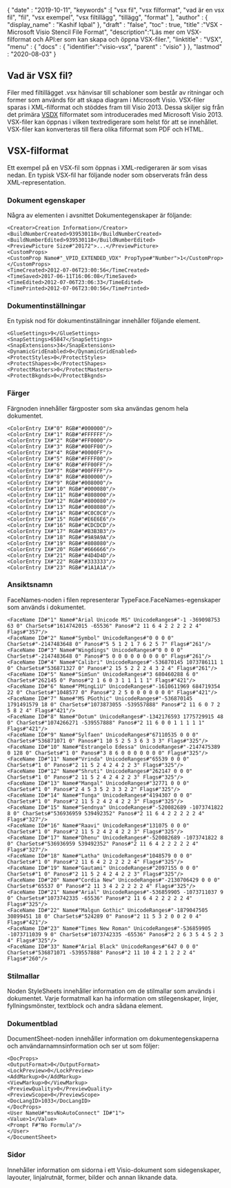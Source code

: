 {
  "date" : "2019-10-11",
  "keywords" :[ "vsx fil", "vsx filformat", "vad är en vsx fil", "fil", "vsx exempel", "vsx filtillägg", "tillägg", "format" ],
  "author" : {
    "display_name" : "Kashif Iqbal"
},
  "draft" : "false",
  "toc" : true,
  "title" :"VSX - Microsoft Visio Stencil File Format",
  "description":"Läs mer om VSX-filformat och API:er som kan skapa och öppna VSX-filer.",
  "linktitle" : "VSX",
  "menu" : {
    "docs" : {
	  "identifier":"visio-vsx",
      "parent" : "visio"
}
},
  "lastmod" : "2020-08-03"
}

## Vad är VSX fil?

Filer med filtillägget .vsx hänvisar till schabloner som består av ritningar och former som används för att skapa diagram i Microsoft Visio. VSX-filer sparas i XML-filformat och stöddes fram till Visio 2013. Dessa skiljer sig från det primära [VSDX](/sv/image/vsdx/) filformatet som introducerades med Microsoft Visio 2013. VSX-filer kan öppnas i vilken textredigerare som helst för att se innehållet. VSX-filer kan konverteras till flera olika filformat som PDF och HTML.

## VSX-filformat ##

Ett exempel på en VSX-fil som öppnas i XML-redigeraren är som visas nedan. En typisk VSX-fil har följande noder som observerats från dess XML-representation.

### Dokument egenskaper ###

Några av elementen i avsnittet Dokumentegenskaper är följande:

```
<Creator>Creation Information</Creator>
<BuildNumberCreated>939530118</BuildNumberCreated>
<BuildNumberEdited>939530118</BuildNumberEdited>
<PreviewPicture Size#"20172">...</PreviewPicture>
<CustomProps>
<CustomProp Name#"_VPID_EXTENDED_VDX" PropType#"Number">1</CustomProp>
</CustomProps>
<TimeCreated>2012-07-06T23:00:56</TimeCreated>
<TimeSaved>2017-06-11T16:06:08</TimeSaved>
<TimeEdited>2012-07-06T23:06:33</TimeEdited>
<TimePrinted>2012-07-06T23:00:56</TimePrinted>
```

### Dokumentinställningar ###

En typisk nod för dokumentinställningar innehåller följande element.

```
<GlueSettings>9</GlueSettings>
<SnapSettings>65847</SnapSettings>
<SnapExtensions>34</SnapExtensions>
<DynamicGridEnabled>0</DynamicGridEnabled>
<ProtectStyles>0</ProtectStyles>
<ProtectShapes>0</ProtectShapes>
<ProtectMasters>0</ProtectMasters>
<ProtectBkgnds>0</ProtectBkgnds>
```

### Färger ###

Färgnoden innehåller färgposter som ska användas genom hela dokumentet.

```
<ColorEntry IX#"0" RGB#"#000000"/>
<ColorEntry IX#"1" RGB#"#FFFFFF"/>
<ColorEntry IX#"2" RGB#"#FF0000"/>
<ColorEntry IX#"3" RGB#"#00FF00"/>
<ColorEntry IX#"4" RGB#"#0000FF"/>
<ColorEntry IX#"5" RGB#"#FFFF00"/>
<ColorEntry IX#"6" RGB#"#FF00FF"/>
<ColorEntry IX#"7" RGB#"#00FFFF"/>
<ColorEntry IX#"8" RGB#"#800000"/>
<ColorEntry IX#"9" RGB#"#008000"/>
<ColorEntry IX#"10" RGB#"#000080"/>
<ColorEntry IX#"11" RGB#"#808000"/>
<ColorEntry IX#"12" RGB#"#800080"/>
<ColorEntry IX#"13" RGB#"#008080"/>
<ColorEntry IX#"14" RGB#"#C0C0C0"/>
<ColorEntry IX#"15" RGB#"#E6E6E6"/>
<ColorEntry IX#"16" RGB#"#CDCDCD"/>
<ColorEntry IX#"17" RGB#"#B3B3B3"/>
<ColorEntry IX#"18" RGB#"#9A9A9A"/>
<ColorEntry IX#"19" RGB#"#808080"/>
<ColorEntry IX#"20" RGB#"#666666"/>
<ColorEntry IX#"21" RGB#"#4D4D4D"/>
<ColorEntry IX#"22" RGB#"#333333"/>
<ColorEntry IX#"23" RGB#"#1A1A1A"/>
```

### Ansiktsnamn ###

FaceNames-noden i filen representerar TypeFace.FaceNames-egenskaper som används i dokumentet.

```
<FaceName ID#"1" Name#"Arial Unicode MS" UnicodeRanges#"-1 -369098753 63 0" CharSets#"1614742015 -65536" Panos#"2 11 6 4 2 2 2 2 2 4" Flags#"357"/>
<FaceName ID#"2" Name#"Symbol" UnicodeRanges#"0 0 0 0" CharSets#"-2147483648 0" Panos#"5 5 1 2 1 7 6 2 5 7" Flags#"261"/>
<FaceName ID#"3" Name#"Wingdings" UnicodeRanges#"0 0 0 0" CharSets#"-2147483648 0" Panos#"5 0 0 0 0 0 0 0 0 0" Flags#"261"/>
<FaceName ID#"4" Name#"Calibri" UnicodeRanges#"-536870145 1073786111 1 0" CharSets#"536871327 0" Panos#"2 15 5 2 2 2 4 3 2 4" Flags#"261"/>
<FaceName ID#"5" Name#"SimSun" UnicodeRanges#"3 680460288 6 0" CharSets#"262145 0" Panos#"2 1 6 0 3 1 1 1 1 1" Flags#"421"/>
<FaceName ID#"6" Name#"PMingLiU" UnicodeRanges#"-1610611969 684719354 22 0" CharSets#"1048577 0" Panos#"2 2 5 0 0 0 0 0 0 0" Flags#"421"/>
<FaceName ID#"7" Name#"MS PGothic" UnicodeRanges#"-536870145 1791491579 18 0" CharSets#"1073873055 -539557888" Panos#"2 11 6 0 7 2 5 8 2 4" Flags#"421"/>
<FaceName ID#"8" Name#"Dotum" UnicodeRanges#"-1342176593 1775729915 48 0" CharSets#"1074266271 -539557888" Panos#"2 11 6 0 0 1 1 1 1 1" Flags#"421"/>
<FaceName ID#"9" Name#"Sylfaen" UnicodeRanges#"67110535 0 0 0" CharSets#"536871071 0" Panos#"1 10 5 2 5 3 6 3 3 3" Flags#"325"/>
<FaceName ID#"10" Name#"Estrangelo Edessa" UnicodeRanges#"-2147475389 0 128 0" CharSets#"1 0" Panos#"3 8 6 0 0 0 0 0 0 0" Flags#"325"/>
<FaceName ID#"11" Name#"Vrinda" UnicodeRanges#"65539 0 0 0" CharSets#"1 0" Panos#"2 11 5 2 4 2 4 2 2 3" Flags#"325"/>
<FaceName ID#"12" Name#"Shruti" UnicodeRanges#"262147 0 0 0" CharSets#"1 0" Panos#"2 11 5 2 4 2 4 2 2 3" Flags#"325"/>
<FaceName ID#"13" Name#"Mangal" UnicodeRanges#"32771 0 0 0" CharSets#"1 0" Panos#"2 4 5 3 5 2 3 3 2 2" Flags#"325"/>
<FaceName ID#"14" Name#"Tunga" UnicodeRanges#"4194307 0 0 0" CharSets#"1 0" Panos#"2 11 5 2 4 2 4 2 2 3" Flags#"325"/>
<FaceName ID#"15" Name#"Sendnya" UnicodeRanges#"-520082689 -1073741822 8 0" CharSets#"536936959 539492352" Panos#"2 11 6 4 2 2 2 2 2 4" Flags#"327"/>
<FaceName ID#"16" Name#"Raavi" UnicodeRanges#"131075 0 0 0" CharSets#"1 0" Panos#"2 11 5 2 4 2 4 2 2 3" Flags#"325"/>
<FaceName ID#"17" Name#"Dhenu" UnicodeRanges#"-520082689 -1073741822 8 0" CharSets#"536936959 539492352" Panos#"2 11 6 4 2 2 2 2 2 4" Flags#"327"/>
<FaceName ID#"18" Name#"Latha" UnicodeRanges#"1048579 0 0 0" CharSets#"1 0" Panos#"2 11 6 4 2 2 2 2 2 4" Flags#"325"/>
<FaceName ID#"19" Name#"Gautami" UnicodeRanges#"2097155 0 0 0" CharSets#"1 0" Panos#"2 11 5 2 4 2 4 2 2 3" Flags#"325"/>
<FaceName ID#"20" Name#"Cordia New" UnicodeRanges#"-2130706429 0 0 0" CharSets#"65537 0" Panos#"2 11 3 4 2 2 2 2 2 4" Flags#"325"/>
<FaceName ID#"21" Name#"Arial" UnicodeRanges#"-536859905 -1073711037 9 0" CharSets#"1073742335 -65536" Panos#"2 11 6 4 2 2 2 2 2 4" Flags#"325"/>
<FaceName ID#"22" Name#"Malgun Gothic" UnicodeRanges#"-1879047505 30899451 18 0" CharSets#"524289 0" Panos#"2 11 5 3 2 0 0 2 0 4" Flags#"421"/>
<FaceName ID#"23" Name#"Times New Roman" UnicodeRanges#"-536859905 -1073711039 9 0" CharSets#"1073742335 -65536" Panos#"2 2 6 3 5 4 5 2 3 4" Flags#"325"/>
<FaceName ID#"33" Name#"Arial Black" UnicodeRanges#"647 0 0 0" CharSets#"536871071 -539557888" Panos#"2 11 10 4 2 1 2 2 2 4" Flags#"260"/>
```

### Stilmallar ###

Noden StyleSheets innehåller information om de stilmallar som används i dokumentet. Varje formatmall kan ha information om stilegenskaper, linjer, fyllningsmönster, textblock och andra sådana element.

### Dokumentblad ###

DocumentSheet-noden innehåller information om dokumentegenskaperna och användarnamnsinformation och ser ut som följer:

```
<DocProps>
<OutputFormat>0</OutputFormat>
<LockPreview>0</LockPreview>
<AddMarkup>0</AddMarkup>
<ViewMarkup>0</ViewMarkup>
<PreviewQuality>0</PreviewQuality>
<PreviewScope>0</PreviewScope>
<DocLangID>1033</DocLangID>
</DocProps>
<User NameU#"msvNoAutoConnect" ID#"1">
<Value>1</Value>
<Prompt F#"No Formula"/>
</User>
</DocumentSheet>
```

### Sidor ###

Innehåller information om sidorna i ett Visio-dokument som sidegenskaper, layouter, linjalrutnät, former, bilder och annan liknande data.

